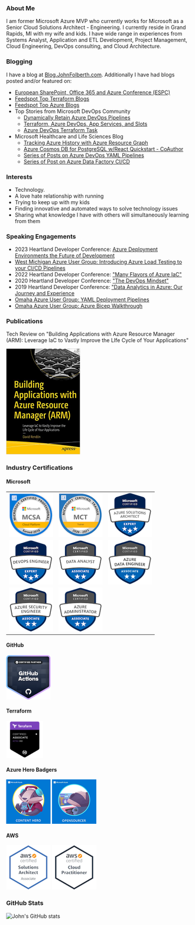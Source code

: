 ### About Me
I am former Microsoft Azure MVP who currently works for Microsoft as a Senior Cloud Solutions Architect - Engineering. I currently reside in Grand Rapids, MI with my wife and kids. I have wide range in experiences from Systems Analyst, Application and ETL Development, Project Management, Cloud Engineering, DevOps consulting, and Cloud Architecture.

### Blogging
I have a blog at [Blog.JohnFolberth.com](https://blog.johnfolberth.com). Additionally I have had blogs posted and/or featured on:
* [European SharePoint, Office 365 and Azure Conference (ESPC)](https://www.sharepointeurope.com/azure-devops-terraform-task/)
* [Feedspot Top Terraform Blogs](https://blog.feedspot.com/terraform_blogs/)
* [Feedspot Top Azure Blogs](https://rss.feedspot.com/microsoft_azure_rss_feeds/)
* Top Stories from Microsoft DevOps Community
  * [Dynamically Retain Azure DevOps Pipelines](https://devblogs.microsoft.com/devops/top-stories-from-the-microsoft-devops-community-2022-01-04/)
  * [Terraform, Azure DevOps, App Services, and Slots](https://devblogs.microsoft.com/devops/top-stories-from-the-microsoft-devops-community-2021-11-12/)
  * [Azure DevOps Terraform Task](https://devblogs.microsoft.com/devops/top-stories-from-the-microsoft-devops-community-2021-09-10/)
* Microsoft Healthcare and Life Sciences Blog
  * [Tracking Azure History with Azure Resource Graph](https://techcommunity.microsoft.com/t5/healthcare-and-life-sciences/tracking-azure-history-with-azure-resource-graph/ba-p/3611914)
  * [Azure Cosmos DB for PostgreSQL w/React Quickstart - CoAuthor](https://techcommunity.microsoft.com/t5/azure-developer-community-blog/azure-cosmos-db-for-postgresql-w-react-quickstart/ba-p/3666430)
  * [Series of Posts on Azure DevOps YAML Pipelines](https://techcommunity.microsoft.com/t5/healthcare-and-life-sciences/bg-p/HealthcareAndLifeSciencesBlog/label-name/YAML%20Pipeline%20Series)
  * [Series of Post on Azure Data Factory CI/CD](https://techcommunity.microsoft.com/t5/healthcare-and-life-sciences/bg-p/HealthcareAndLifeSciencesBlog/label-name/Azure%20Data%20Factory)

### Interests
* Technology.
* A love hate relationship with running
* Trying to keep up with my kids
* Finding innovative and automated ways to solve technology issues
* Sharing what knowledge I have with others will simultaneously learning from them

### Speaking Engagements
* 2023 Heartland Developer Conference: [Azure Deployment Environments the Future of Development](https://github.com/JFolberth/ToDo_AzureDeploymentEnvironment)
* [West Michigan Azure User Group: Introducing Azure Load Testing to your CI/CD Pipelines](https://youtu.be/KB95CbkgoMk?feature=shared)
* 2022 Heartland Developer Conference: ["Many Flavors of Azure IaC"](https://github.com/JFolberth/Azure_IaC_Flavors)
* 2020 Heartland Developer Conference: ["The DevOps Mindset"](https://blog.johnfolberth.com/hdc-2020-breakout-session-the-devops-mindset/)
* 2019 Heartland Developer Conference: ["Data Analytics in Azure: Our Journey and Experience](https://2019aimhdc.sched.com/event/RZFx/data-analytics-in-azure-our-journey-and-experience)
* [Omaha Azure User Group: YAML Deployment Pipelines](https://blog.johnfolberth.com/yaml-deployment-pipelines/)
* [Omaha Azure User Group: Azure Bicep Walkthrough](https://blog.johnfolberth.com/omaha-azure-user-group-azure-bicep-walkthrough/)

### Publications
Tech Review on "Building Applications with Azure Resource Manager (ARM): Leverage IaC to Vastly Improve the LIfe Cycle of Your Applications"

<img src="Images/IaCBook.jpg" width="200" alt="Building Applications with Azure Resource Manager (ARM): Leverage IaC to Vastly Improve the Life Cycle of Your Applications">


### Industry Certifications
#### Microsoft

<table style="border-collapse: collapse;">
  <tr>
    <td style="border: none;"><img src="Images/mcsa-cloud-platform-certified-2018.png" alt="MCSA Cloud Platform Badge" width="120" height="120"></td>
    <td style="border: none;"><img src="Images/microsoft-certified-trainer-2020-2021.png" alt="Microsoft Certified Trainer Badge" width="120" height="120"></td>
    <td style="border: none;"><img src="Images/microsoft-certified-azure-solutions-architect-expert.png" alt="Azure Solutions Architect Badge" width="120" height="120"></td>
  </tr>
  <tr>
    <td style="border: none;"><img src="Images/microsoft-certified-devops-engineer-expert.png" alt="DevOps Expert Certification Badge" width="120" height="120"></td>
    <td style="border: none;"><img src="Images/microsoft-certified-data-analyst-associate.png" alt="Microsoft Data Analyst Certification Badge" width="120" height="120"></td>
    <td style="border: none;"><img src="Images/microsoft-certified-azure-data-engineer-associate.png" alt="Azure Data Engineer Associate Certification Badge" width="120" height="120"></td>
  </tr>
  <tr>
    <td style="border: none;"><img src="Images/microsoft-certified-azure-security-engineer-associate_120x120.png" alt="Azure Security Engineer Associate Certification Badge" width="120" height="120"></td>
    <td style="border: none;"><img src="Images/microsoft-certified-azure-administrator-associate.png" alt="Azure Administrator Associate Certification Badge" width="120" height="120"></td>
    <td style="border: none;"></td>
  </tr>
</table>

#### GitHub
[<img src="Images/github-actions.png" alt="GitHub Actions" width="120" height="120">](https://www.credly.com/badges/888a5ae4-ead7-4f2a-af92-c46aa6e2cfc1/public_url)

#### Terraform
[<img src="Images/hashicorp-certified-terraform-associate.png" alt="Terraform Associate Certification Badge" width="100" height="100">](https://www.credly.com/badges/dde5c34f-91d3-4f5a-bfb4-b72dd16a2bda/public_url)

#### Azure Hero Badgers
[<img src="Images/azure_hero_content_hero.png" alt="Azure Hero Badge for Content Hero">](https://enjinx.io/eth/asset/6880000000000514)
[<img src="Images/azure_hero_opensourcer.png" alt="Azure Hero Badge for Open Sourcer Hero">](https://enjinx.io/eth/asset/688000000000091c)

#### AWS
[<img src="Images/aws-certified-solutions-architect-associate.png" alt="Amazon Web Services Solutions Architect Associate Certification Badge">](https://www.youracclaim.com/badges/143806b6-4c26-4cf8-ba05-e1c049287dce)
[<img src="Images/aws-certified-cloud-practitioner.png" alt="Amazon Web Services Solutions Cloud Practitioner Certification Badge">](https://www.youracclaim.com/badges/d1970aa6-5ef2-46f0-aa73-3af0a13b3914)

### GitHub Stats
![John's GitHub stats](https://github-readme-stats.vercel.app/api?username=jfolberth&show_icons=true)




